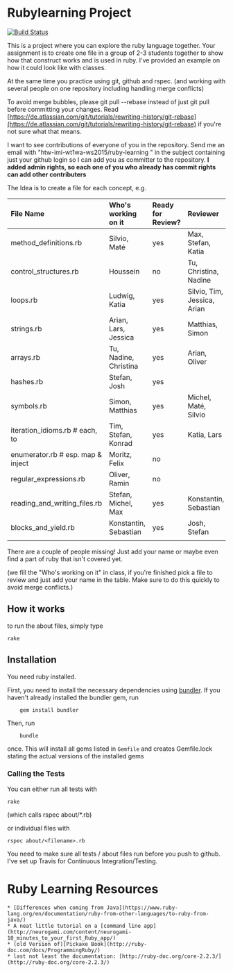 ﻿
# Rubylearning Project

[![Build Status](https://travis-ci.org/htw-imi-wt1wa-ws2015/ruby-learning.svg)](https://travis-ci.org/htw-imi-wt1wa-ws2015/ruby-learning)

This is a project where you can explore the ruby language together.
Your assignment is to create one file in a group of 2-3 students together
to show how that construct works and is used in ruby. I've provided an
example on how it could look like with classes.

At the same time you practice using git, github and rspec.
(and working with several people on one repository including handling merge conflicts)

To avoid merge bubbles, please git pull --rebase instead of just git pull before
committing your changes. Read [https://de.atlassian.com/git/tutorials/rewriting-history/git-rebase](https://de.atlassian.com/git/tutorials/rewriting-history/git-rebase)
if you're not sure what that means.

I want to see contributions of everyone of you in the repository.
Send me an email with "htw-imi-wt1wa-ws2015/ruby-learning
" in the subject containing just your github login so I can add you as committer
to the repository. **I added admin rights, so each one of you who already has commit rights can
add other contributers**

The Idea is to create a file for each concept, e.g.

| File Name                         | Who's working on it     | Ready for Review? | Reviewer    | Notes                                                             |
|:----------------------------------|:------------------------|:------------------|:------------|:------------------------------------------------------------------|
| method_definitions.rb             | Silvio, Maté            | yes               | Max, Stefan, Katia |                                                                   |
| control_structures.rb             | Houssein                | no                | Tu, Christina, Nadine            |                                                                   |
| loops.rb                          | Ludwig, Katia           | yes               | Silvio, Tim, Jessica, Arian | added downto / Tim: Removed "upto, downto, each, times" because these are iteration idioms and not "loops". Check iteration_idioms.rb for those. #pedantic |
| strings.rb                        | Arian, Lars, Jessica    | yes               | Matthias, Simon | all good. added multiply test, fixed grammar and typos in test descriptions. |
| arrays.rb                         | Tu, Nadine, Christina              | yes                | Arian, Oliver       |                                                                   |
| hashes.rb                         | Stefan, Josh            | yes               |             |                                                                   |
| symbols.rb                        | Simon, Matthias         | yes               | Michel, Maté, Silvio | looks good, didn't find any other possible/relevant examples, no failures |
| iteration_idioms.rb # each, to    | Tim, Stefan, Konrad     | yes               | Katia, Lars |                                                                   |
| enumerator.rb # esp. map & inject | Moritz, Felix           | no                |             | see http://ruby-doc.org/core-2.2.3/Enumerable.html                |
| regular_expressions.rb            | Oliver, Ramin           | no                |             |                                                                   |
| reading_and_writing_files.rb      | Stefan, Michel, Max     | yes               | Konstantin, Sebastian | Good selection of examples. Everything worked without errors, no typos found. |
| blocks_and_yield.rb               | Konstantin, Sebastian   | yes               | Josh, Stefan            | https://github.com/neo/ruby_koans/blob/master/src/about_blocks.rb |
|                                   |                         |                   |             |                                                                   |

There are a couple of people missing! Just add your name or maybe even find a
part of ruby that isn't covered yet.

(we fill the "Who's working on it" in class, if you're finished pick a file to review and just add your name in the table. Make sure to do
this quickly to avoid merge conflicts.)

## How it works
to run the about files, simply type

    rake

## Installation

You need ruby installed.

First, you need to install the necessary dependencies using [bundler](http://bundler.io/).
If you haven't already installed the bundler gem, run

        gem install bundler

Then, run

        bundle

once. This will install all gems listed in `Gemfile` and creates Gemfile.lock stating the actual versions of the installed gems

### Calling the Tests

You can either run all tests with

	rake

(which calls rspec about/\*.rb)

or individual files with

    rspec about/<filename>.rb

You need to make sure all tests / about files run before you push to github.
I've set up Travis for Continuous Integration/Testing.



# Ruby Learning Resources

    * [Differences when coming from Java](https://www.ruby-lang.org/en/documentation/ruby-from-other-languages/to-ruby-from-java/)
    * A neat little tutorial on a [command line app](http://neurogami.com/content/neurogami-10_minutes_to_your_first_Ruby_app/)
    * (old Version of)[Pickaxe Book](http://ruby-doc.com/docs/ProgrammingRuby/)
    * last not least the documentation: [http://ruby-doc.org/core-2.2.3/](http://ruby-doc.org/core-2.2.3/)
